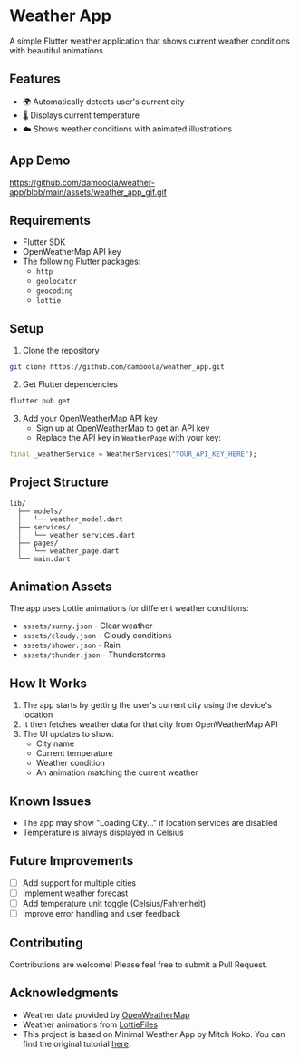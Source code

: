 # Weather App

A simple Flutter weather application that shows current weather conditions with beautiful animations.

## Features

- 🌍 Automatically detects user's current city
- 🌡️ Displays current temperature
- ☁️ Shows weather conditions with animated illustrations

## App Demo

<https://github.com/damooola/weather-app/blob/main/assets/weather_app_gif.gif>

## Requirements

- Flutter SDK
- OpenWeatherMap API key
- The following Flutter packages:
  - `http`
  - `geolocator`
  - `geocoding`
  - `lottie`

## Setup

1. Clone the repository

```bash
git clone https://github.com/damooola/weather_app.git
```

2. Get Flutter dependencies

```bash
flutter pub get
```

3. Add your OpenWeatherMap API key
   - Sign up at [OpenWeatherMap](https://openweathermap.org/api) to get an API key
   - Replace the API key in `WeatherPage` with your key:

```dart
final _weatherService = WeatherServices("YOUR_API_KEY_HERE");
```

## Project Structure

```
lib/
  ├── models/
  │   └── weather_model.dart
  ├── services/
  │   └── weather_services.dart
  ├── pages/
  │   └── weather_page.dart
  └── main.dart
```

## Animation Assets

The app uses Lottie animations for different weather conditions:

- `assets/sunny.json` - Clear weather
- `assets/cloudy.json` - Cloudy conditions
- `assets/shower.json` - Rain
- `assets/thunder.json` - Thunderstorms

## How It Works

1. The app starts by getting the user's current city using the device's location
2. It then fetches weather data for that city from OpenWeatherMap API
3. The UI updates to show:
   - City name
   - Current temperature
   - Weather condition
   - An animation matching the current weather

## Known Issues

- The app may show "Loading City..." if location services are disabled
- Temperature is always displayed in Celsius

## Future Improvements

- [ ] Add support for multiple cities
- [ ] Implement weather forecast
- [ ] Add temperature unit toggle (Celsius/Fahrenheit)
- [ ] Improve error handling and user feedback

## Contributing

Contributions are welcome! Please feel free to submit a Pull Request.

## Acknowledgments

- Weather data provided by [OpenWeatherMap](https://openweathermap.org/)
- Weather animations from [LottieFiles](https://lottiefiles.com/)
- This project is based on Minimal Weather App by Mitch Koko. You can find     the original tutorial [here](https://youtu.be/yLtpMqvMgdY?si=Ax9qaewb3fwYEvPH).
